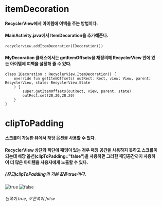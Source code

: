 # itemDecoration

#### RecyclerView에서 아이템에 여백을 주는 방법이다.

#### MainActivity.java에서 ItemDecoration을 추가해준다.

```
recyclerview.addItemDecoration(IDecoration())
```

#### MyDecoration 클래스에서는 getItemOffsets을 재정의해 RecyclerView 안에 있는 아이템에 여백을 설정해 줄 수 있따.

```
class IDecoration : RecyclerView.ItemDecoration() {
    override fun getItemOffsets( outRect: Rect, view: View, parent: RecyclerView, state: RecyclerView.State
    ) {
        super.getItemOffsets(outRect, view, parent, state)
        outRect.set(20,20,20,20)
    }
}
```

# clipToPadding

#### 스크롤이 가능한 뷰에서 해당 옵션을 사용할 수 있다.

#### RecyclerView 상단과 하단에 패딩이 있는 경우 패딩 공간을 사용하지 못하고 스크롤이 되는데 해당 옵션(clipToPadding="false")을 사용하면 그러한 패딩공간까지 사용하여 더 많은 아이템을 사용자에게 노출할 수 있다.

##### (참고)clipToPadding의 기본 값은 true이다.


![true](https://user-images.githubusercontent.com/61824695/81412167-6b47dd00-917e-11ea-96ca-a70a307d6ad3.JPG)
![false](https://user-images.githubusercontent.com/61824695/81412170-6be07380-917e-11ea-91c6-9bf73f4bc3ca.JPG)



###### 왼쪽이 true, 오른쪽이 false
